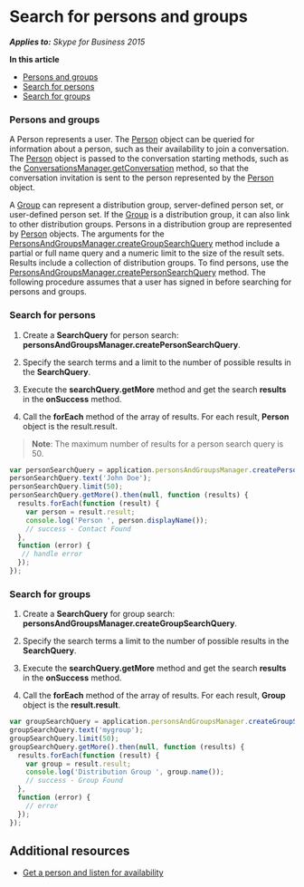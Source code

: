 
# Search for persons and groups


 _**Applies to:** Skype for Business 2015_

**In this article**
- [Persons and groups](#overview)
- [Search for persons](#persons)
- [Search for groups](#groups)

<a name="overview"></a>
### Persons and groups

A Person represents a user. The <a href="https://ucwa.skype.com/reference/WebSDK/interfaces/_s4b_sdk_d_.jcafe.person.html" target="">Person</a> object can be queried for information about a person, such as their availability to join a conversation. The <a href="https://ucwa.skype.com/reference/WebSDK/interfaces/_s4b_sdk_d_.jcafe.person.html" target="">Person</a> object is passed to the conversation starting methods, such as the <a href="https://ucwa.skype.com/reference/WebSDK/interfaces/_s4b_sdk_d_.jcafe.conversationsmanager.html#getconversation" target="">ConversationsManager.getConversation</a> method, so that the conversation invitation is sent to the person represented by the <a href="https://ucwa.skype.com/reference/WebSDK/interfaces/_s4b_sdk_d_.jcafe.person.html" target="">Person</a> object.

A <a href="https://ucwa.skype.com/reference/WebSDK/interfaces/_s4b_sdk_d_.jcafe.group.html" target="">Group</a> can represent a distribution group, server-defined person set, or user-defined person set. If the <a href="https://ucwa.skype.com/reference/WebSDK/interfaces/_s4b_sdk_d_.jcafe.group.html" target="">Group</a> is a distribution group, it can also link to other distribution groups. Persons in a distribution group are represented by <a href="https://ucwa.skype.com/reference/WebSDK/interfaces/_s4b_sdk_d_.jcafe.person.html" target="">Person</a> objects. The arguments for the <a href="https://ucwa.skype.com/reference/WebSDK/interfaces/_s4b_sdk_d_.jcafe.personsandgroupsmanager.html#creategroupsearchquery" target="">PersonsAndGroupsManager.createGroupSearchQuery</a> method include a partial or full name query and a numeric limit to the size of the result sets. Results include a collection of distribution groups. To find persons, use the <a href="https://ucwa.skype.com/reference/WebSDK/interfaces/_s4b_sdk_d_.jcafe.personsandgroupsmanager.html#createpersonsearchquery" target="">PersonsAndGroupsManager.createPersonSearchQuery</a> method.
The following procedure assumes that a user has signed in before searching for persons and groups.

<a name="persons"> </a>
### Search for persons


1. Create a  **SearchQuery** for person search: **personsAndGroupsManager.createPersonSearchQuery**.
    
2. Specify the search terms and a limit to the number of possible results in the  **SearchQuery**.
    
3. Execute the  **searchQuery.getMore** method and get the search **results** in the **onSuccess** method.
    
4. Call the  **forEach** method of the array of results. For each result, **Person** object is the result.result.
    
>**Note**:  The maximum number of results for a person search query is 50. 

  ```js
var personSearchQuery = application.personsAndGroupsManager.createPersonSearchQuery();
personSearchQuery.text('John Doe');
personSearchQuery.limit(50);
personSearchQuery.getMore().then(null, function (results) {
    results.forEach(function (result) {
      var person = result.result;
      console.log('Person ', person.displayName());
      // success - Contact Found            
    }, 
    function (error) {
     // handle error
    });
});

  ```

<a name="groups"> </a>
### Search for groups


1. Create a  **SearchQuery** for group search: **personsAndGroupsManager.createGroupSearchQuery**.
    
2. Specify the search terms a limit to the number of possible results in the  **SearchQuery**.
    
3. Execute the  **searchQuery.getMore** method and get the search **results** in the **onSuccess** method.
    
4. Call the  **forEach** method of the array of results. For each result, **Group** object is the **result.result**.


  ```js
var groupSearchQuery = application.personsAndGroupsManager.createGroupSearchQuery();
groupSearchQuery.text('mygroup');
groupSearchQuery.limit(50);
groupSearchQuery.getMore().then(null, function (results) {
    results.forEach(function (result) {
      var group = result.result;
      console.log('Distribution Group ', group.name());
      // success - Group Found
    }, 
    function (error) {
      // error
    });
});

  ```

## Additional resources

- <a href="https://msdn.microsoft.com/skype/websdk/docs/ListenForAvailability" target="">Get a person and listen for availability</a>

